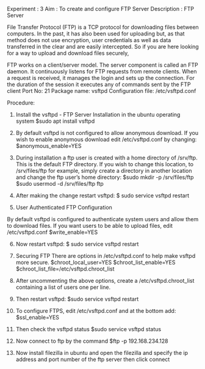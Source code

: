 Experiment : 3
Aim : To create and configure FTP Server
Description :
FTP Server

File Transfer Protocol (FTP) is a TCP protocol for downloading files between computers. In the past, it has also been used for uploading but, as that method does not use encryption, user credentials as well as data transferred in the clear and are easily intercepted. So if you are here looking for a way to upload and download files securely,

FTP works on a client/server model. The server component is called an FTP daemon. It continuously listens for FTP requests from remote clients. When a request is received, it manages the login and sets up the connection. For the duration of the session it executes any of commands sent by the FTP client
Port No: 21
Package name: vsftpd
Configuration file: /etc/vsftpd.conf

Procedure:
1.	Install the vsftpd - FTP Server Installation in the ubuntu operating system
$sudo apt install vsftpd
2.	By default vsftpd is not configured to allow anonymous download. If you wish to enable anonymous download edit /etc/vsftpd.conf by changing:
$anonymous_enable=YES
3.	During installation a ftp user is created with a home directory of /srv/ftp. This is the default FTP directory.
If you wish to change this location, to /srv/files/ftp for example, simply create a directory in another location and change the ftp user’s home directory:
$sudo mkdir -p /srv/files/ftp
$sudo usermod -d /srv/files/ftp ftp
4.	After making the change restart vsftpd:
$ sudo service vsftpd restart

5.	User Authenticated FTP Configuration
 
By default vsftpd is configured to authenticate system users and allow them to download files. If you want users to be able to upload files, edit /etc/vsftpd.conf
$write_enable=YES


6.	Now restart vsftpd:
$ sudo service vsftpd restart


7.	Securing FTP
There are options in /etc/vsftpd.conf to help make vsftpd more secure.
$chroot_local_user=YES
$chroot_list_enable=YES
$chroot_list_file=/etc/vsftpd.chroot_list


8.	After uncommenting the above options, create a /etc/vsftpd.chroot_list containing a list of users one per line.

9.	Then restart vsftpd:
$sudo service vsftpd restart


10.	To configure FTPS, edit /etc/vsftpd.conf and at the bottom add:
$ssl_enable=YES


11.	Then check the vsftpd status
$sudo service vsftpd status


12.	Now connect to ftp by the command
$ftp -p 192.168.234.128


13.	Now install filezilla in ubuntu and open the filezilla and specify the ip address and port number of the ftp server then click connect
